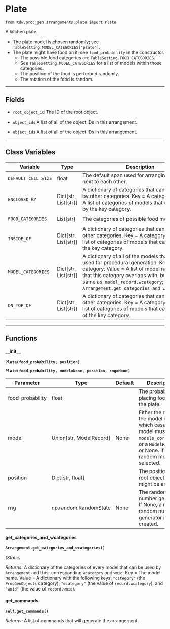 # Plate

`from tdw.proc_gen.arrangements.plate import Plate`

A kitchen plate.

- The plate model is chosen randomly; see `TableSetting.MODEL_CATEGORIES["plate"]`.
- The plate might have food on it; see `food_probability` in the constructor.
  - The possible food categories are `TableSetting.FOOD_CATEGORIES`.
  - See `TableSetting.MODEL_CATEGORIES` for a list of models within those categories.
  - The position of the food is perturbed randomly.
  - The rotation of the food is random.

***

## Fields

- `root_object_id` The ID of the root object.

- `object_ids` A list of all of the object IDs in this arrangement.

- `object_ids` A list of all of the object IDs in this arrangement.

***

## Class Variables

| Variable | Type | Description | Value |
| --- | --- | --- | --- |
| `DEFAULT_CELL_SIZE` | float | The default span used for arranging objects next to each other. | `0.6096` |
| `ENCLOSED_BY` | Dict[str, List[str]] | A dictionary of categories that can be enclosed by other categories. Key = A category. Value = A list of categories of models that can enclosed by the key category. | `loads(Path(resource_filename(__name__, "data/enclosed_by.json")).read_text())` |
| `FOOD_CATEGORIES` | List[str] | The categories of possible food models. | `["apple", "banana", "chocolate", "orange", "sandwich"]` |
| `INSIDE_OF` | Dict[str, List[str]] | A dictionary of categories that can be inside of other categories. Key = A category. Value = A list of categories of models that can inside of the key category. | `loads(Path(resource_filename(__name__, "data/inside_of.json")).read_text())` |
| `MODEL_CATEGORIES` | Dict[str, List[str]] | A dictionary of all of the models that may be used for procedural generation. Key = The category. Value = A list of model names. Note that this category overlaps with, but is not the same as, `model_record.wcategory`; see: `Arrangement.get_categories_and_wcategories()`. | `loads(Path(resource_filename(__name__, "data/models.json")).read_text())` |
| `ON_TOP_OF` | Dict[str, List[str]] | A dictionary of categories that can be on top of other categories. Key = A category. Value = A list of categories of models that can be on top of the key category. | `loads(Path(resource_filename(__name__, "data/on_top_of.json")).read_text())` |

***

## Functions

#### \_\_init\_\_

**`Plate(food_probability, position)`**

**`Plate(food_probability, model=None, position, rng=None)`**

| Parameter | Type | Default | Description |
| --- | --- | --- | --- |
| food_probability |  float |  | The probability of placing food on the plate. |
| model |  Union[str, ModelRecord] | None | Either the name of the model (in which case the model must be in `models_core.json`), or a `ModelRecord`, or None. If None, a random model is selected. |
| position |  Dict[str, float] |  | The position of the root object. This might be adjusted. |
| rng |  np.random.RandomState  | None | The random number generator. If None, a new random number generator is created. |

#### get_categories_and_wcategories

**`Arrangement.get_categories_and_wcategories()`**

_(Static)_

_Returns:_  A dictionary of the categories of every model that can be used by `Arrangement` and their corresponding `wcategory` and `wnid`. Key = The model name. Value = A dictionary with the following keys: `"category"` (the `ProcGenObjects` category), `"wcategory"` (the value of `record.wcategory`), and `"wnid"` (the value of `record.wnid`).

#### get_commands

**`self.get_commands()`**

_Returns:_  A list of commands that will generate the arrangement.